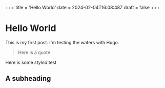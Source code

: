 +++
title = 'Hello World'
date = 2024-02-04T16:08:48Z
draft = false
+++

# Hello World

This is my first post. I'm testing the waters with Hugo.

> Here is a quote

Here is some _styled_ test

## A subheading